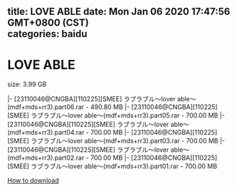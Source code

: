 
title: LOVE ABLE
date: Mon Jan 06 2020 17:47:56 GMT+0800 (CST)    
categories: baidu
---

# LOVE ABLE
size: 3.99 GB
 
 
|- [23110046@CNGBA][110225][SMEE] ラブラブル～lover able～(mdf+mds+rr3).part06.rar - 490.80 MB
|- [23110046@CNGBA][110225][SMEE] ラブラブル～lover able～(mdf+mds+rr3).part05.rar - 700.00 MB
|- [23110046@CNGBA][110225][SMEE] ラブラブル～lover able～(mdf+mds+rr3).part04.rar - 700.00 MB
|- [23110046@CNGBA][110225][SMEE] ラブラブル～lover able～(mdf+mds+rr3).part03.rar - 700.00 MB
|- [23110046@CNGBA][110225][SMEE] ラブラブル～lover able～(mdf+mds+rr3).part02.rar - 700.00 MB
|- [23110046@CNGBA][110225][SMEE] ラブラブル～lover able～(mdf+mds+rr3).part01.rar - 700.00 MB

[How to download](https://bpcam.bemobtrk.com/go/2ceec3aa-1ca2-46d6-b9ff-aaa5c184517c?jno=537)